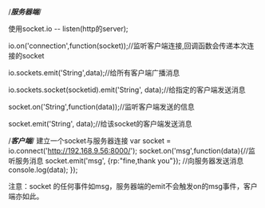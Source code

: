/***服务器端***/

使用socket.io -- listen(http的server);

io.on('connection',function(socket));//监听客户端连接,回调函数会传递本次连接的socket

io.sockets.emit('String',data);//给所有客户端广播消息

io.sockets.socket(socketid).emit('String', data);//给指定的客户端发送消息

socket.on('String',function(data));//监听客户端发送的信息

socket.emit('String', data);//给该socket的客户端发送消息


/***客户端***/
建立一个socket与服务器连接
var socket = io.connect('http://192.168.9.56:8000/');
socket.on('msg',function(data){//监听服务消息
    socket.emit('msg', {rp:"fine,thank you"}); //向服务器发送消息
    console.log(data);
});

注意：socket 的任何事件如msg，服务器端的emit不会触发on的msg事件，客户端亦如此。
